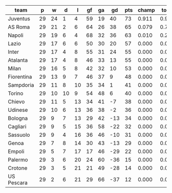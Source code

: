 |    team    | p  | w  | d  | l  | gf | ga | gd  | pts | champ | top2  | top3  | top4  |  5-7  | bot4  | bot3  | bot2  |
|------------|----|----|----|----|----|----|-----|-----|-------|-------|-------|-------|-------|-------|-------|-------|
| Juventus   | 29 | 24 |  1 |  4 | 59 | 19 |  40 |  73 | 0.911 | 0.993 | 1.000 | 1.000 | 0.000 | 0.000 | 0.000 | 0.000|
| AS Roma    | 29 | 21 |  2 |  6 | 64 | 26 |  38 |  65 | 0.079 | 0.747 | 0.964 | 0.993 | 0.007 | 0.000 | 0.000 | 0.000|
| Napoli     | 29 | 19 |  6 |  4 | 68 | 32 |  36 |  63 | 0.010 | 0.238 | 0.814 | 0.947 | 0.053 | 0.000 | 0.000 | 0.000|
| Lazio      | 29 | 17 |  6 |  6 | 50 | 30 |  20 |  57 | 0.000 | 0.017 | 0.133 | 0.521 | 0.463 | 0.000 | 0.000 | 0.000|
| Inter      | 29 | 17 |  4 |  8 | 55 | 31 |  24 |  55 | 0.000 | 0.003 | 0.046 | 0.252 | 0.686 | 0.000 | 0.000 | 0.000|
| Atalanta   | 29 | 17 |  4 |  8 | 46 | 33 |  13 |  55 | 0.000 | 0.002 | 0.029 | 0.177 | 0.753 | 0.000 | 0.000 | 0.000|
| Milan      | 29 | 16 |  5 |  8 | 42 | 32 |  10 |  53 | 0.000 | 0.001 | 0.013 | 0.103 | 0.755 | 0.000 | 0.000 | 0.000|
| Fiorentina | 29 | 13 |  9 |  7 | 46 | 37 |   9 |  48 | 0.000 | 0.000 | 0.001 | 0.007 | 0.271 | 0.000 | 0.000 | 0.000|
| Sampdoria  | 29 | 11 |  8 | 10 | 35 | 34 |   1 |  41 | 0.000 | 0.000 | 0.000 | 0.000 | 0.004 | 0.000 | 0.000 | 0.000|
| Torino     | 29 | 10 | 10 |  9 | 54 | 48 |   6 |  40 | 0.000 | 0.000 | 0.000 | 0.000 | 0.008 | 0.000 | 0.000 | 0.000|
| Chievo     | 29 | 11 |  5 | 13 | 34 | 41 |  -7 |  38 | 0.000 | 0.000 | 0.000 | 0.000 | 0.000 | 0.000 | 0.000 | 0.000|
| Udinese    | 29 | 10 |  6 | 13 | 36 | 38 |  -2 |  36 | 0.000 | 0.000 | 0.000 | 0.000 | 0.000 | 0.000 | 0.000 | 0.000|
| Bologna    | 29 |  9 |  7 | 13 | 29 | 42 | -13 |  34 | 0.000 | 0.000 | 0.000 | 0.000 | 0.000 | 0.002 | 0.000 | 0.000|
| Cagliari   | 29 |  9 |  5 | 15 | 36 | 58 | -22 |  32 | 0.000 | 0.000 | 0.000 | 0.000 | 0.000 | 0.010 | 0.000 | 0.000|
| Sassuolo   | 29 |  9 |  4 | 16 | 36 | 46 | -10 |  31 | 0.000 | 0.000 | 0.000 | 0.000 | 0.000 | 0.016 | 0.000 | 0.000|
| Genoa      | 29 |  7 |  8 | 14 | 30 | 43 | -13 |  29 | 0.000 | 0.000 | 0.000 | 0.000 | 0.000 | 0.054 | 0.001 | 0.000|
| Empoli     | 29 |  5 |  7 | 17 | 17 | 46 | -29 |  22 | 0.000 | 0.000 | 0.000 | 0.000 | 0.000 | 0.921 | 0.164 | 0.029|
| Palermo    | 29 |  3 |  6 | 20 | 24 | 60 | -36 |  15 | 0.000 | 0.000 | 0.000 | 0.000 | 0.000 | 0.997 | 0.889 | 0.444|
| Crotone    | 29 |  3 |  5 | 21 | 21 | 49 | -28 |  14 | 0.000 | 0.000 | 0.000 | 0.000 | 0.000 | 1.000 | 0.970 | 0.725|
| US Pescara | 29 |  2 |  6 | 21 | 29 | 66 | -37 |  12 | 0.000 | 0.000 | 0.000 | 0.000 | 0.000 | 1.000 | 0.975 | 0.802|
